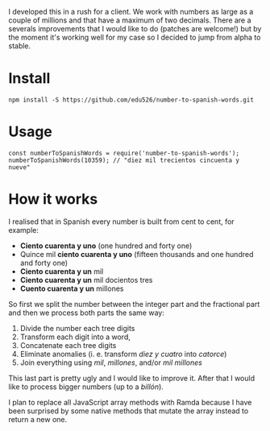 I developed this in a rush for a client. We work with numbers as
large as a couple of millions and that have a maximum of two
decimals. There are a severals improvements that I would like to
do (patches are welcome!) but by the moment it's working well for
my case so I decided to jump from alpha to stable.

# Install

    npm install -S https://github.com/edu526/number-to-spanish-words.git

# Usage

    const numberToSpanishWords = require('number-to-spanish-words');
    numberToSpanishWords(10359); // "diez mil trecientos cincuenta y nueve"

# How it works

I realised that in Spanish every number is built from cent to
cent, for example:

-   **Ciento cuarenta y uno** (one hundred and forty one)
-   Quince mil **ciento cuarenta y uno** (fifteen thousands and
    one hundred and forty one)
-   **Ciento cuarenta y un** mil
-   **Ciento cuarenta y un** mil docientos tres
-   **Cuento cuarenta y un** millones

So first we split the number between the integer part and the
fractional part and then we process both parts the same way:

1.  Divide the number each tree digits
2.  Transform each digit into a word,
3.  Concatenate each tree digits
4.  Eliminate anomalies (i. e. transform _diez y cuatro_ into
    _catorce_)
5.  Join everything using _mil_, _millones_, and/or _mil millones_

This last part is pretty ugly and I would like to improve it.
After that I would like to process bigger numbers (up to a
_billón_).

I plan to replace all JavaScript array methods with Ramda because
I have been surprised by some native methods that mutate the array
instead to return a new one.
